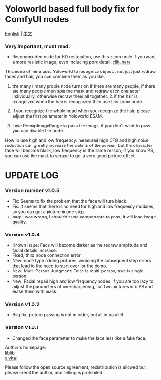 # Yoloworld based full body fix for ComfyUI nodes

[English](/README.md) | [中文](/README.zh.md)

### Very important, must read.

- Recommended node for HD restoration, use this zoom node if you want a more realistic image, even including pore detail. [clik_here](https://openart.ai/workflows/seven947/1minute-8k-upscale/1IPTks1gL7v0EPmvsMcx)

This node of mine uses Yoloworld to recognize objects, not just just redraw faces and hair, you can combine them as you like.

1. the many / many prople node turns on if there are many people, if there are many people then split the mask and redraw each character individually, otherwise redraw them all together. 2. if the hair is recognized when the hair is recognized then use this zoom node.

2. If you recognize the whole head when you recognize the hair, please adjust the first parameter in Yoloworld ESAM.

3. I use RemapImageRange to pass the image, if you don't want to pass you can disable the node.

How to use high and low frequency: measured high CFG and high noise reduction can greatly increase the details of the screen, but the character face will become black, low frequency is the same reason, if you know PS, you can use the mask to scrape to get a very good picture effect.

# UPDATE LOG

### Version number v1.0.5
- Fix: Seems to fix the problem that the face will turn black.
- Fix: It seems that there is no need for high and low frequency modules, so you can get a picture in one step.
- bug: I was wrong, I shouldn't use components to pass, it will lose image quality.

### Version v1.0.4
- Known issue: Face will become darker as the redraw amplitude and facial details increase.
- Fixed, third node connection error.
- New: node type adding pictures, avoiding the subsequent step errors that lead to the need to start over for the demo.
- New: Multi-Person Judgment: False is multi-person, true is single person.
- New: Facial repair high and low frequency nodes. If you are too lazy to adjust the parameters of oversharpening, put two pictures into PS and erase them with mask.

### Version v1.0.2
- Bug fix, picture passing is not in order, but all in parallel.

### Version v1.0.1
- Changed the face parameter to make the face less like a fake face.

Author's homepage:  
[liblib](https://www.liblib.art/userpage/c0e1c819d36c4bce9b077e04f9eaf693/publish/image)  
[civitai](https://civitai.com/user/1637083533489)  

Please follow the open source agreement, redistribution is allowed but please credit the author, and selling is prohibited.

